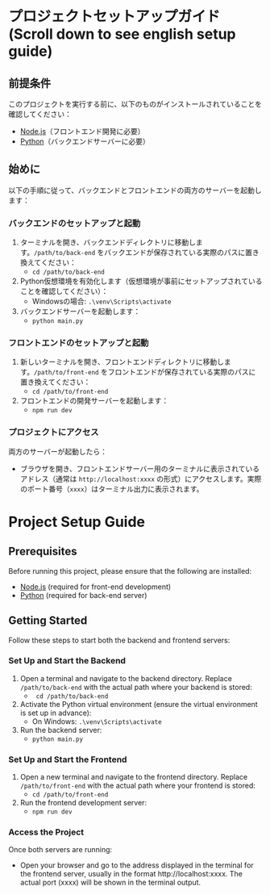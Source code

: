 # プロジェクトセットアップガイド (Scroll down to see english setup guide)

## 前提条件
このプロジェクトを実行する前に、以下のものがインストールされていることを確認してください：
- [Node.js](https://nodejs.org/)（フロントエンド開発に必要）
- [Python](https://www.python.org/)（バックエンドサーバーに必要）

## 始めに

以下の手順に従って、バックエンドとフロントエンドの両方のサーバーを起動します：

### バックエンドのセットアップと起動
1. ターミナルを開き、バックエンドディレクトリに移動します。`/path/to/back-end` をバックエンドが保存されている実際のパスに置き換えてください：
    - `cd /path/to/back-end`
2. Python仮想環境を有効化します（仮想環境が事前にセットアップされていることを確認してください）：
    - Windowsの場合: `.\venv\Scripts\activate`
3. バックエンドサーバーを起動します：
    - `python main.py`

### フロントエンドのセットアップと起動
1. 新しいターミナルを開き、フロントエンドディレクトリに移動します。`/path/to/front-end` をフロントエンドが保存されている実際のパスに置き換えてください：
    - `cd /path/to/front-end`
2. フロントエンドの開発サーバーを起動します：
    - `npm run dev`

### プロジェクトにアクセス
両方のサーバーが起動したら：
- ブラウザを開き、フロントエンドサーバー用のターミナルに表示されているアドレス（通常は `http://localhost:xxxx` の形式）にアクセスします。実際のポート番号（`xxxx`）はターミナル出力に表示されます。


# Project Setup Guide

## Prerequisites
Before running this project, please ensure that the following are installed:
- [Node.js](https://nodejs.org/) (required for front-end development)
- [Python](https://www.python.org/) (required for back-end server)

## Getting Started

Follow these steps to start both the backend and frontend servers:

### Set Up and Start the Backend
1. Open a terminal and navigate to the backend directory. Replace `/path/to/back-end` with the actual path where your backend is stored:
    - ` cd /path/to/back-end`
2. Activate the Python virtual environment (ensure the virtual environment is set up in advance):
    - On Windows: `.\venv\Scripts\activate`
3. Run the backend server:
    - `python main.py`

### Set Up and Start the Frontend
1. Open a new terminal and navigate to the frontend directory. Replace `/path/to/front-end` with the actual path where your frontend is stored:
    - `cd /path/to/front-end`
2. Run the frontend development server:
    - `npm run dev`

### Access the Project
Once both servers are running:
- Open your browser and go to the address displayed in the terminal for the frontend server, usually in the format http://localhost:xxxx. The actual port (xxxx) will be shown in the terminal output.



